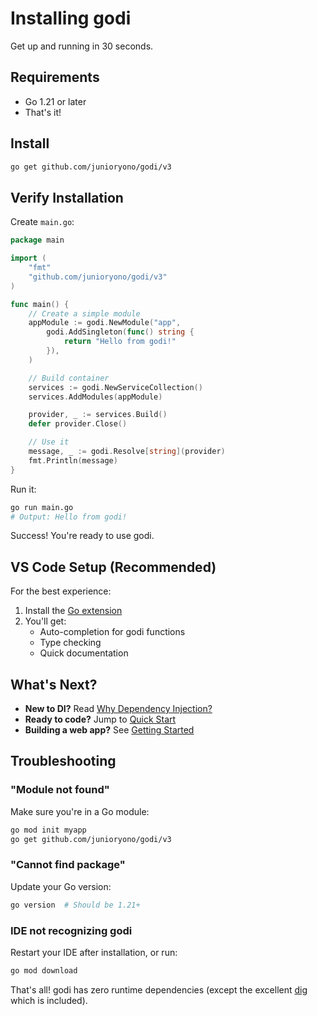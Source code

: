 # Installing godi

Get up and running in 30 seconds.

## Requirements

- Go 1.21 or later
- That's it!

## Install

```bash
go get github.com/junioryono/godi/v3
```

## Verify Installation

Create `main.go`:

```go
package main

import (
    "fmt"
    "github.com/junioryono/godi/v3"
)

func main() {
    // Create a simple module
    appModule := godi.NewModule("app",
        godi.AddSingleton(func() string {
            return "Hello from godi!"
        }),
    )

    // Build container
    services := godi.NewServiceCollection()
    services.AddModules(appModule)

    provider, _ := services.Build()
    defer provider.Close()

    // Use it
    message, _ := godi.Resolve[string](provider)
    fmt.Println(message)
}
```

Run it:

```bash
go run main.go
# Output: Hello from godi!
```

Success! You're ready to use godi.

## VS Code Setup (Recommended)

For the best experience:

1. Install the [Go extension](https://marketplace.visualstudio.com/items?itemName=golang.go)
2. You'll get:
   - Auto-completion for godi functions
   - Type checking
   - Quick documentation

## What's Next?

- **New to DI?** Read [Why Dependency Injection?](why-di.md)
- **Ready to code?** Jump to [Quick Start](../tutorials/quick-start.md)
- **Building a web app?** See [Getting Started](../tutorials/getting-started.md)

## Troubleshooting

### "Module not found"

Make sure you're in a Go module:

```bash
go mod init myapp
go get github.com/junioryono/godi/v3
```

### "Cannot find package"

Update your Go version:

```bash
go version  # Should be 1.21+
```

### IDE not recognizing godi

Restart your IDE after installation, or run:

```bash
go mod download
```

That's all! godi has zero runtime dependencies (except the excellent [dig](https://github.com/uber-go/dig) which is included).
